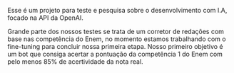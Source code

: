 Esse é um projeto para teste e pesquisa sobre o desenvolvimento com I.A, focado na API da OpenAI. 

Grande parte dos nossos testes se trata de um corretor de redações com base nas competência do Enem, no momento estamos trabalhando com o fine-tuning para concluir nossa primeira etapa.
Nosso primeiro objetivo é um bot que consiga acertar a pontuação da competência 1 do Enem com pelo menos 85% de acertividade da nota real.
